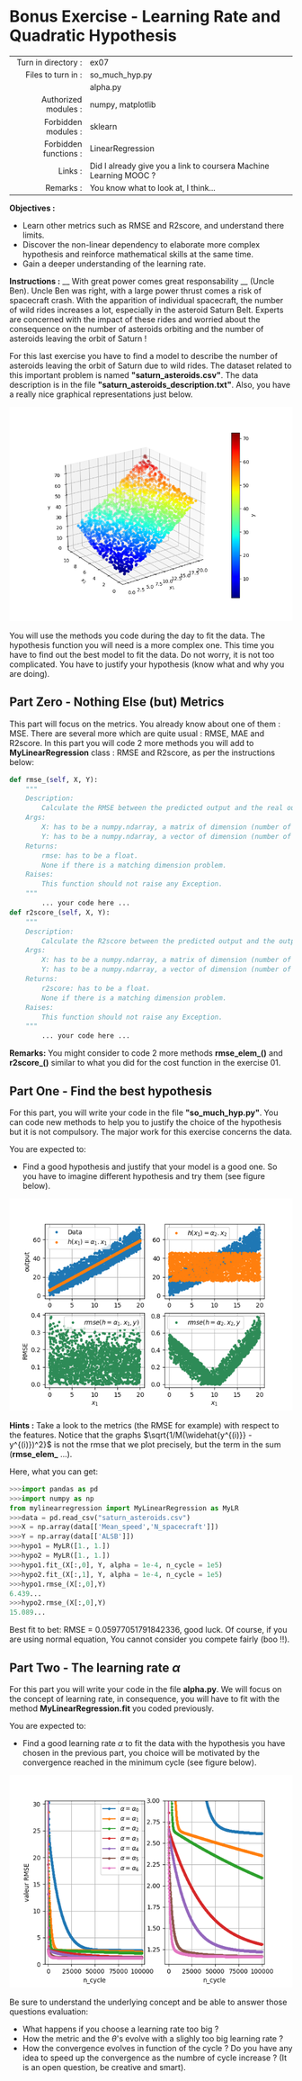 # Bonus Exercise - Learning Rate and Quadratic Hypothesis

|                         |                    |
| -----------------------:| ------------------ |
|   Turn in directory :   |  ex07              |
|   Files to turn in :    |  so_much_hyp.py    |
|                         |  alpha.py          |
|   Authorized modules :  |  numpy, matplotlib |
|   Forbidden modules :   |  sklearn           |
|   Forbidden functions : |  LinearRegression  |
|   Links :               | Did I already give you a link to coursera Machine Learning MOOC ? |
|   Remarks :             | You know what to look at, I think... |

**Objectives :** 
* Learn other metrics such as RMSE and R2score, and understand there limits.
* Discover the non-linear dependency to elaborate more complex hypothesis and reinforce mathematical skills at the same time.
* Gain a deeper understanding of the learning rate.

**Instructions :**
__ With great power comes great responsability __ (Uncle Ben).
Uncle Ben was right, with a large power thrust comes a risk of spacecraft crash.
With the apparition of individual spacecraft, the number of wild rides increases a lot, especially in the asteroid Saturn Belt.
Experts are concerned with the impact of these rides and worried about the consequence on the number of asteroids orbiting and the number of asteroids leaving the orbit of Saturn !

For this last exercise you have to find a model to describe the number of asteroids leaving the orbit of Saturn due to wild rides.
The dataset related to this important problem is named __"saturn_asteroids.csv"__. The data description is in the file __"saturn_asteroids_description.txt"__.
Also, you have a really nice graphical representations just below.

<img src="day01/assets/ex07_3Dplot_data.png" />

You will use the methods you code during the day to fit the data.
The hypothesis function you will need is a more complex one. This time you have to find out the best model to fit the data.
Do not worry, it is not too complicated.
You have to justify your hypothesis (know what and why you are doing).


## Part Zero - Nothing Else (but) Metrics
This part will focus on the metrics. You already know about one of them : MSE. There are several more which are quite usual : RMSE, MAE and R2score.
In this part you will code 2 more methods you will add to **MyLinearRegression** class : RMSE and R2score, as per the instructions below:
```python
def rmse_(self, X, Y):
	"""
	Description:
		Calculate the RMSE between the predicted output and the real output.
	Args:
		X: has to be a numpy.ndarray, a matrix of dimension (number of training examples, number of features).
		Y: has to be a numpy.ndarray, a vector of dimension (number of training examples, 1).
	Returns:
		rmse: has to be a float.
		None if there is a matching dimension problem.
	Raises:
		This function should not raise any Exception.
	"""
		... your code here ...
def r2score_(self, X, Y):
	"""
	Description:
		Calculate the R2score between the predicted output and the output.
	Args:
		X: has to be a numpy.ndarray, a matrix of dimension (number of training examples, number of features).
		Y: has to be a numpy.ndarray, a vector of dimension (number of training examples, 1).
	Returns:
		r2score: has to be a float.
		None if there is a matching dimension problem.
	Raises:
		This function should not raise any Exception.
	"""
		... your code here ...
```
**Remarks:**
You might consider to code 2 more methods **rmse_elem_()** and **r2score_()** similar to what you did for the cost function in the exercise 01.


## Part One - Find the best hypothesis
For this part, you will write your code in the file __"so_much_hyp.py"__.
You can code new methods to help you to justify the choice of the hypothesis but it is not compulsory.
The major work for this exercise concerns the data.

You are expected to:
* Find a good hypothesis and justify that your model is a good one. So you have to imagine different hypothesis and try them (see figure below).

<img src="day01/assets/ex07_hypo_test_part1.png" />

**Hints :**
Take a look to the metrics (the RMSE for example) with respect to the features.
Notice that the graphs $\sqrt{1/M(\widehat{y^{(i)}} - y^{(i)})^2}$ is not the rmse that we plot precisely, but the term in the sum (**rmse_elem_** ...).

Here, what you can get:
```python
>>>import pandas as pd
>>>import numpy as np
from mylinearregression import MyLinearRegression as MyLR
>>>data = pd.read_csv("saturn_asteroids.csv")
>>>X = np.array(data[['Mean_speed','N_spacecraft']])
>>>Y = np.array(data[['ALSB']])
>>>hypo1 = MyLR([1., 1.])
>>>hypo2 = MyLR([1., 1.])
>>>hypo1.fit_(X[:,0], Y, alpha = 1e-4, n_cycle = 1e5)
>>>hypo2.fit_(X[:,1], Y, alpha = 1e-4, n_cycle = 1e5)
>>>hypo1.rmse_(X[:,0],Y)
6.439...
>>>hypo2.rmse_(X[:,0],Y)
15.089...
```
Best fit to bet: RMSE = 0.05977051791842336, good luck. Of course, if you are using normal equation, You cannot consider you compete fairly (boo !!).


## Part Two - The learning rate $\alpha$
For this part you will write your code in the file __alpha.py__.
We will focus on the concept of learning rate, in consequence, you will have to fit with the method __MyLinearRegression.fit__ you coded previously.

You are expected to:
* Find a good learning rate $\alpha$ to fit the data with the hypothesis you have chosen in the previous part, you choice will be motivated by the convergence reached in the minimum cycle (see figure below).

<img src="day01/assets/ex07_learning_rate.png" />

Be sure to understand the underlying concept and be able to answer those questions evaluation:
* What happens if you choose a learning rate too big ?
* How the metric and the $\theta$'s evolve with a slighly too big learning rate ?
* How the convergence evolves in function of the cycle ? Do you have any idea to speed up the convergence as the numbre of cycle increase ? (It is an open question, be creative and smart).
